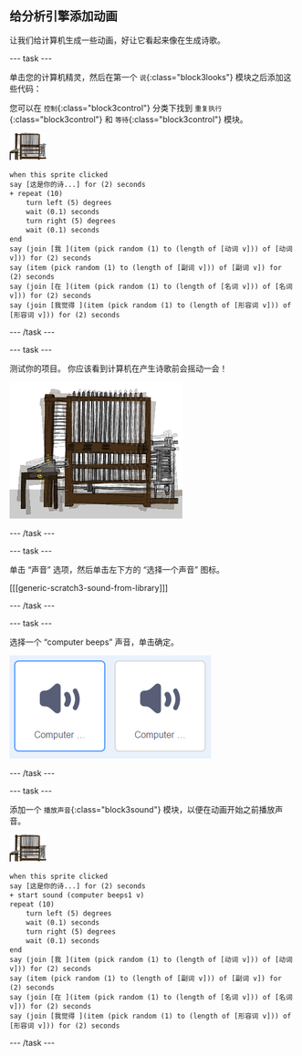 ## 给分析引擎添加动画

让我们给计算机生成一些动画，好让它看起来像在生成诗歌。

--- task ---

单击您的计算机精灵，然后在第一个 `说`{:class="block3looks"} 模块之后添加这些代码：

您可以在 `控制`{:class="block3control"} 分类下找到 `重复执行`{:class="block3control"} 和 `等待`{:class="block3control"} 模块。

![计算机精灵](images/computer-sprite.png)

```blocks3
when this sprite clicked
say [这是你的诗...] for (2) seconds
+ repeat (10)
    turn left (5) degrees
    wait (0.1) seconds
    turn right (5) degrees
    wait (0.1) seconds  
end
say (join [我 ](item (pick random (1) to (length of [动词 v])) of [动词 v])) for (2) seconds
say (item (pick random (1) to (length of [副词 v])) of [副词 v]) for (2) seconds
say (join [在 ](item (pick random (1) to (length of [名词 v])) of [名词 v])) for (2) seconds
say (join [我觉得 ](item (pick random (1) to (length of [形容词 v])) of [形容词 v])) for (2) seconds
```

--- /task ---

--- task ---

测试你的项目。 你应该看到计算机在产生诗歌前会摇动一会！

![计算机来回摇动](images/poetry-animate-test.png)

--- /task ---

--- task ---

单击 “声音” 选项，然后单击左下方的 “选择一个声音” 图标。

[[[generic-scratch3-sound-from-library]]]

--- /task ---

--- task ---

选择一个 “computer beeps” 声音，单击确定。

![计算机发出哔哔叭叭的蜂鸣声](images/poetry-beeps.png)

--- /task ---

--- task ---

添加一个 `播放声音`{:class="block3sound"} 模块，以便在动画开始之前播放声音。

![计算机精灵](images/computer-sprite.png)

```blocks3
when this sprite clicked
say [这是你的诗...] for (2) seconds
+ start sound (computer beeps1 v)
repeat (10)
    turn left (5) degrees
    wait (0.1) seconds
    turn right (5) degrees
    wait (0.1) seconds  
end
say (join [我 ](item (pick random (1) to (length of [动词 v])) of [动词 v])) for (2) seconds
say (item (pick random (1) to (length of [副词 v])) of [副词 v]) for (2) seconds
say (join [在 ](item (pick random (1) to (length of [名词 v])) of [名词 v])) for (2) seconds
say (join [我觉得 ](item (pick random (1) to (length of [形容词 v])) of [形容词 v])) for (2) seconds
```

--- /task ---